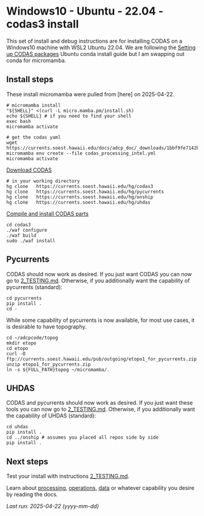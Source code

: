 # Windows10 - Ubuntu - 22.04 - codas3 install
This set of install and debug instructions are for installing CODAS on a Windows10 machine with WSL2 Ubuntu 22.04. We are following the [Setting up CODAS packages](https://currents.soest.hawaii.edu/docs/adcp_doc/codas_setup/anaconda_install/index.html) Ubuntu conda install guide but I am swapping out conda for micromamba.

## Install steps
These install micromamba were pulled from [here] on 2025-04-22.
```
# micromamba install
"${SHELL}" <(curl -L micro.mamba.pm/install.sh)
echo ${SHELL} # if you need to find your shell
exec bash 
micromamba activate

# get the codas yaml
wget https://currents.soest.hawaii.edu/docs/adcp_doc/_downloads/1bbf9fe7142be462ef441b63cd6587a5/codas_processing_intel.yml
micromamba env create --file codas_processing_intel.yml
micromamba activate 
```
[Download CODAS](https://currents.soest.hawaii.edu/docs/adcp_doc/codas_setup/codas_config/index.html#download-codas-software-using-mercurial)
```
# in your working directory
hg clone   https://currents.soest.hawaii.edu/hg/codas3
hg clone   https://currents.soest.hawaii.edu/hg/pycurrents
hg clone   https://currents.soest.hawaii.edu/hg/onship
hg clone   https://currents.soest.hawaii.edu/hg/uhdas
```
[Compile and install CODAS parts](https://currents.soest.hawaii.edu/docs/adcp_doc/codas_setup/codas_config/index.html#compile-and-install-codas-components)
```
cd codas3
./waf configure
./waf build
sudo ./waf install
```

## Pycurrents
CODAS should now work as desired.  If you just want CODAS you can now go to [2_TESTING.md](2_TESTING.md). Otherwise, if you additionally want the capability of pycurrents (standard):
```
cd pycurrents
pip install .
cd -
```
While some capability of pycurrents is now available, for most use cases, it is desirable to have topography.
```
cd ~/adcpcode/topog
mkdir etopo
cd etopo
curl -O ftp://currents.soest.hawaii.edu/pub/outgoing/etopo1_for_pycurrents.zip
unzip etopo1_for_pycurrents.zip
ln -s ${FULL_PATH}topog ~/micromamba/.
```

## UHDAS
CODAS and pycurrents should now work as desired.  If you just want these tools you can now go to [2_TESTING.md](2_TESTING.md). Otherwise, if you additionally want the capability of UHDAS (standard):
```
cd uhdas
pip install .
cd ../onship # assumes you placed all repos side by side
pip install .
```

## Next steps
Test your install with instructions [2_TESTING.md](2_TESTING.md).

Learn about [processing](https://currents.soest.hawaii.edu/docs/adcp_doc/codas_doc/index.html), [operations](https://currents.soest.hawaii.edu/docs/adcp_doc/UHDAS_OPERATIONS/index.html), [data](https://currents.soest.hawaii.edu/docs/adcp_doc/ADCP_INTERPRETATION/index.html) or whatever capability you desire by reading the docs. 


*Last run: 2025-04-22 (yyyy-mm-dd)*